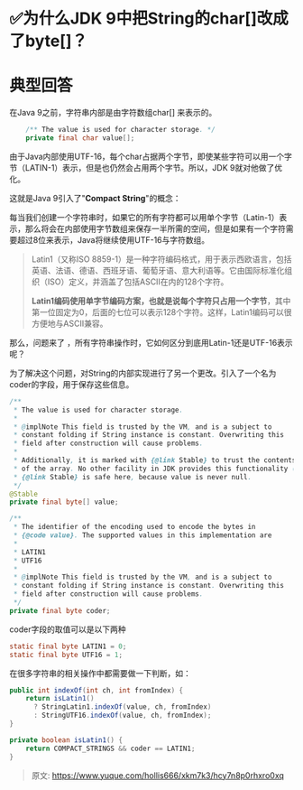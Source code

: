 # ✅为什么JDK 9中把String的char[]改成了byte[]？

# 典型回答


在Java 9之前，字符串内部是由字符数组char[] 来表示的。



```java
    /** The value is used for character storage. */
    private final char value[];
```



由于Java内部使用UTF-16，每个char占据两个字节，即使某些字符可以用一个字节（LATIN-1）表示，但是也仍然会占用两个字节。所以，JDK 9就对他做了优化。



这就是Java 9引入了"**Compact String**"的概念：



每当我们创建一个字符串时，如果它的所有字符都可以用单个字节（Latin-1）表示，那么将会在内部使用字节数组来保存一半所需的空间，但是如果有一个字符需要超过8位来表示，Java将继续使用UTF-16与字符数组。



> Latin1（又称ISO 8859-1）是一种字符编码格式，用于表示西欧语言，包括英语、法语、德语、西班牙语、葡萄牙语、意大利语等。它由国际标准化组织（ISO）定义，并涵盖了包括ASCII在内的128个字符。
>
> **Latin1编码使用单字节编码方案，也就是说每个字符只占用一个字节**，其中第一位固定为0，后面的七位可以表示128个字符。这样，Latin1编码可以很方便地与ASCII兼容。
>



那么，问题来了 ，所有字符串操作时，它如何区分到底用Latin-1还是UTF-16表示呢？



为了解决这个问题，对String的内部实现进行了另一个更改。引入了一个名为coder的字段，用于保存这些信息。



```java
/**
 * The value is used for character storage.
 *
 * @implNote This field is trusted by the VM, and is a subject to
 * constant folding if String instance is constant. Overwriting this
 * field after construction will cause problems.
 *
 * Additionally, it is marked with {@link Stable} to trust the contents
 * of the array. No other facility in JDK provides this functionality (yet).
 * {@link Stable} is safe here, because value is never null.
 */
@Stable
private final byte[] value;

/**
 * The identifier of the encoding used to encode the bytes in
 * {@code value}. The supported values in this implementation are
 *
 * LATIN1
 * UTF16
 *
 * @implNote This field is trusted by the VM, and is a subject to
 * constant folding if String instance is constant. Overwriting this
 * field after construction will cause problems.
 */
private final byte coder;
```

<u></u>

coder字段的取值可以是以下两种



```java
static final byte LATIN1 = 0;
static final byte UTF16 = 1;
```



在很多字符串的相关操作中都需要做一下判断，如：



```java
public int indexOf(int ch, int fromIndex) {
    return isLatin1() 
      ? StringLatin1.indexOf(value, ch, fromIndex) 
      : StringUTF16.indexOf(value, ch, fromIndex);
}  

private boolean isLatin1() {
    return COMPACT_STRINGS && coder == LATIN1;
}
```



> 原文: <https://www.yuque.com/hollis666/xkm7k3/hcy7n8p0rhxro0xq>